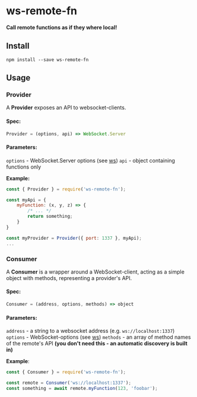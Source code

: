 # ws-remote-fn

**Call remote functions as if they where local!**


## Install

`npm install --save ws-remote-fn`

## Usage

### Provider

A **Provider** exposes an API to websocket-clients.  

#### Spec:

```js
Provider = (options, api) => WebSocket.Server
```

#### Parameters:

`options` - WebSocket.Server options (see [ws](https://github.com/websockets/ws/blob/master/doc/ws.md))
`api` - object containing functions only

**Example:**

```js
const { Provider } = require('ws-remote-fn');

const myApi = {
    myFunction: (x, y, z) => {
        /* ... */
        return something;
    }
}

const myProvider = Provider({ port: 1337 }, myApi);
...

```

### Consumer

A **Consumer** is a wrapper around a WebSocket-client, acting as a simple object with methods, representing a provider's API.

#### Spec:

```js
Consumer = (address, options, methods) => object
```

#### Parameters:

`address` - a string to a websocket address (e.g. `ws://localhost:1337`)
`options` - WebSocket-options (see [ws](https://github.com/websockets/ws/blob/master/doc/ws.md))
`methods` - an array of method names of the remote's API **(you don't need this - an automatic discovery is built in)**

**Example**:

```js
const { Consumer } = require('ws-remote-fn');

const remote = Consumer('ws://localhost:1337');
const something = await remote.myFunction(123, 'foobar');
```
